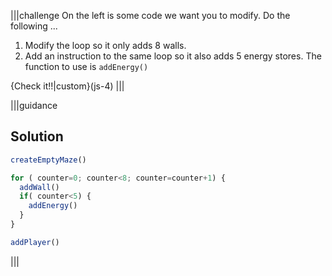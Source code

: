 |||challenge
On the left is some code we want you to modify. Do the following ...

1. Modify the loop so it only adds 8 walls.
1. Add an instruction to the same loop so it also adds 5 energy stores. The function to use is `addEnergy()`

{Check it!!|custom}(js-4)
|||

|||guidance
## Solution
```javascript
createEmptyMaze()

for ( counter=0; counter<8; counter=counter+1) {
  addWall()
  if( counter<5) {
    addEnergy()
  }
}

addPlayer()
```
|||
